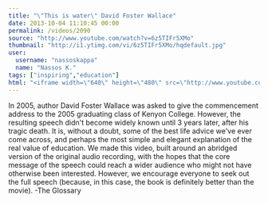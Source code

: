 ```yaml
---
title: "\"This is water\" David Foster Wallace"
date: 2013-10-04 11:10:45 00:00
permalink: /videos/2090
source: "http://www.youtube.com/watch?v=6z5TIFr5XMo"
thumbnail: "http://i1.ytimg.com/vi/6z5TIFr5XMo/hqdefault.jpg"
user:
  username: "nassoskappa"
  name: "Nassos K."
tags: ["inspiring","education"]
html: "<iframe width=\"640\" height=\"480\" src=\"http://www.youtube.com/embed/6z5TIFr5XMo?wmode=transparent&feature=oembed\" frameborder=\"0\" allowfullscreen></iframe>"
---
```


In 2005, author David Foster Wallace was asked to give the commencement address to the 2005 graduating class of Kenyon College. However, the resulting speech didn't become widely known until 3 years later, after his tragic death. It is, without a doubt, some of the best life advice we've ever come across, and perhaps the most simple and elegant explanation of the real value of education. We made this video, built around an abridged version of the original audio recording, with the hopes that the core message of the speech could reach a wider audience who might not have otherwise been interested. However, we encourage everyone to seek out the full speech (because, in this case, the book is definitely better than the movie). -The Glossary